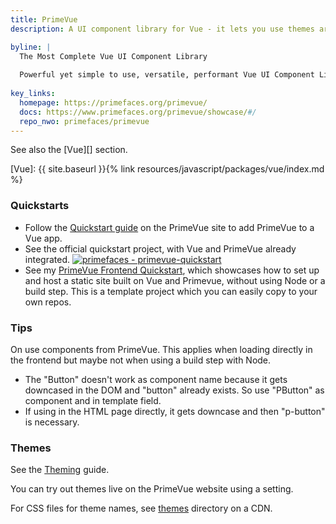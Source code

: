 ```yaml
---
title: PrimeVue
description: A UI component library for Vue - it lets you use themes around Bootstrap, Material and more.

byline: |
  The Most Complete Vue UI Component Library
  
  Powerful yet simple to use, versatile, performant Vue UI Component Library to help you build stunning user interfaces.
  
key_links:
  homepage: https://primefaces.org/primevue/
  docs: https://www.primefaces.org/primevue/showcase/#/
  repo_nwo: primefaces/primevue
---
```


See also the [Vue][] section.

[Vue]: {{ site.baseurl }}{% link resources/javascript/packages/vue/index.md %}


### Quickstarts

- Follow the [Quickstart guide](https://primefaces.org/primevue/showcase/#/setup) on the PrimeVue site to add PrimeVue to a Vue app.
- See the official quickstart project, with Vue and PrimeVue already integrated. [![primefaces - primevue-quickstart](https://img.shields.io/static/v1?label=primefaces&message=primevue-quickstart&color=blue&logo=github)](https://github.com/primefaces/primevue-quickstart)
- See my [PrimeVue Frontend Quickstart](https://michaelcurrin.github.io/primevue-frontend-quickstart/), which showcases how to set up and host a static site built on Vue and Primevue, without using Node or a build step. This is a template project which you can easily copy to your own repos.


### Tips

On use components from PrimeVue. This applies when loading directly in the frontend but maybe not when using a build step with Node.

- The "Button" doesn't work as component name because it gets downcased in the DOM and "button" already
exists. So use "PButton" as component and in template field.
- If using in the HTML page directly, it gets downcase and then "p-button" is necessary.


### Themes

See the [Theming](https://www.primefaces.org/primevue/showcase/#/theming) guide.

You can try out themes live on the PrimeVue website using a setting.

For CSS files for theme names, see [themes](https://unpkg.com/browse/primevue/resources/themes/) directory on a CDN.
